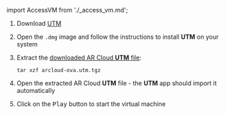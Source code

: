 import AccessVM from './_access_vm.md';

1. Download [UTM](https://mac.getutm.app/)
1. Open the `.dmg` image and follow the instructions to install **UTM** on your system
1. Extract the [downloaded AR Cloud **UTM** file](/versioned_docs/version-14-Jun-2023/versioned_docs/version-14-Jun-2023/guides/arcloud/arcloud-deployment-ova#download):

   ```shell
   tar xzf arcloud-ova.utm.tgz
   ```

1. Open the extracted AR Cloud **UTM** file - the **UTM** app should import it automatically
1. Click on the <kbd>Play</kbd> button to start the virtual machine

<AccessVM />
